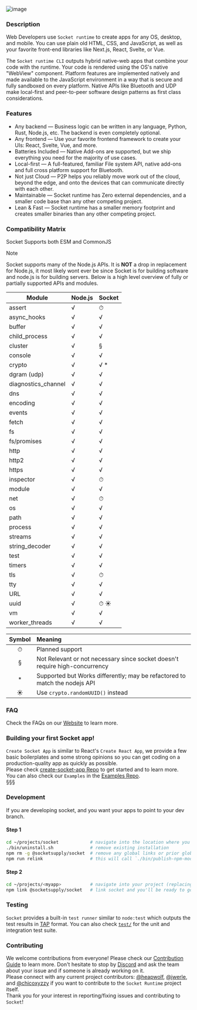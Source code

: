 ![image](https://github.com/socketsupply/socket/assets/136109/93abfcbe-e880-4548-b3e0-dc7e09292ca6)


### Description

Web Developers use `Socket runtime` to create apps for any OS, desktop, and mobile. You can use plain old HTML, CSS, and JavaScript, as well as your favorite front-end libraries like Next.js, React, Svelte, or Vue.  

The `Socket runtime CLI` outputs hybrid native-web apps that combine your code with the runtime. Your code is rendered using the OS's native "WebView" component. Platform features are implemented natively and made available to the JavaScript environment in a way that is secure and fully sandboxed on every platform. Native APIs like Bluetooth and UDP make local-first and peer-to-peer software design patterns as first class considerations.


### Features

* Any backend &mdash; Business logic can be written in any language, Python, Rust, Node.js, etc. The backend is even completely optional.
* Any frontend &mdash; Use your favorite frontend framework to create your UIs: React, Svelte, Vue, and more.
* Batteries Included &mdash; Native Add-ons are supported, but we ship everything you need for the majority of use cases.
* Local-first &mdash; A full-featured, familiar File system API, native add-ons and full cross platform support for Bluetooth.
* Not just Cloud &mdash; P2P helps you reliably move work out of the cloud, beyond the edge, and onto the devices that can communicate directly with each other.
* Maintainable &mdash; Socket runtime has Zero external dependencies, and a smaller code base than any other competing project.
* Lean & Fast &mdash; Socket runtime has a smaller memory footprint and creates smaller binaries than any other competing project.


### Compatibility Matrix

Socket Supports both ESM and CommonJS

> [!NOTE]
> Socket supports many of the Node.js APIs. It is **NOT** a drop in replacement for Node.js, it most likely wont ever be since Socket is for building software and node.js is for building servers. Below is a high level overview of fully or partially supported APIs and modules.

| Module              | Node.js       | Socket   |
| -----------------   | ----------    | -------- |
| assert              | √             | ⏱        |
| async_hooks         | √             | √        |
| buffer              | √             | √        |
| child_process       | √             | √        |
| cluster             | √             | §        |
| console             | √             | √        |
| crypto              | √             | √ \*     |
| dgram (udp)         | √             | √        |
| diagnostics_channel | √             | √        |
| dns                 | √             | √        |
| encoding            | √             | √        |
| events              | √             | √        |
| fetch               | √             | √        |
| fs                  | √             | √        |
| fs/promises         | √             | √        |
| http                | √             | √        |
| http2               | √             | √        |
| https               | √             | √        |
| inspector           | √             | ⏱        |
| module              | √             | √        |
| net                 | √             | ⏱        |
| os                  | √             | √        |
| path                | √             | √        |
| process             | √             | √        |
| streams             | √             | √        |
| string_decoder      | √             | √        |
| test                | √             | √        |
| timers              | √             | √        |
| tls                 | √             | ⏱        |
| tty                 | √             | √        |
| URL                 | √             | √        |
| uuid                | √             | ⏱ ☀︎      |
| vm                  | √             | √        |
| worker_threads      | √             | √        |

| Symbol | Meaning                                                                     |
| :----: | :-------------------------------------------------------------------------- |
| ⏱      | Planned support                                                             |
| §      | Not Relevant or not necessary since socket doesn't require high-concurrency |
| \*     | Supported but Works differently; may be refactored to match the nodejs API  |
| ☀︎      | Use `crypto.randomUUID()` instead                                           |


### FAQ

Check the FAQs on our [Website](https://socketsupply.co/guides/#faq) to learn more.


### Building your first Socket app!

`Create Socket App` is similar to React's `Create React App`, we provide a few basic boilerplates and some strong opinions so you can get coding on a production-quality app as quickly as possible.  
Please check [create-socket-app Repo](https://github.com/socketsupply/create-socket-app) to get started and to learn more.  
You can also check our `Examples` in the [Examples Repo](https://github.com/socketsupply/socket-examples).  
§§§


### Development

If you are developing socket, and you want your apps to point to your dev branch.


#### Step 1

```bash
cd ~/projects/socket            # navigate into the location where you cloned this repo
./bin/uninstall.sh              # remove existing installation
npm rm -g @socketsupply/socket  # remove any global links or prior global npm installs
npm run relink                  # this will call `./bin/publish-npm-modules.sh --link` (accepts NO_ANDROID=1, NO_IOS=1, and DEBUG=1)
```

#### Step 2

```bash
cd ~/projects/<myapp>           # navigate into your project (replacing <myapp> with whatever it's actually called
npm link @socketsupply/socket   # link socket and you'll be ready to go.
```


### Testing

`Socket` provides a built-in `test runner` similar to `node:test` which outputs the test results in [TAP](https://testanything.org/) format.
 You can also check [`test/`](test/) for the unit and integration test suite.


### Contributing

We welcome contributions from everyone! Please check our [Contribution Guide](CONTRIBUTING.md) to learn more.
Don't hesitate to stop by [Discord](https://discord.com/invite/YPV32gKCsH) and ask the team about your issue and if someone is already working on it.  
Please connect with any current project contributors: [@heapwolf][0], [@jwerle][1], and [@chicoxyzzy][2] if you want to contribute to the `Socket Runtime` project itself.  
Thank you for your interest in reporting/fixing issues and contributing to `Socket`!  

[0]:https://github.com/heapwolf
[1]:https://github.com/jwerle
[2]:https://github.com/chicoxyzzy


